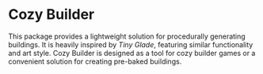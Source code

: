 # Cozy Builder

This package provides a lightweight solution for procedurally generating buildings. It is heavily inspired by *Tiny Glade*, featuring similar functionality and art style. Cozy Builder is designed as a tool for cozy builder games or a convenient solution for creating pre-baked buildings.